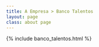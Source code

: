 ```yaml
---
title: A Empresa > Banco Talentos
layout: page
class: about page
---
```


{% include banco_talentos.html %}
